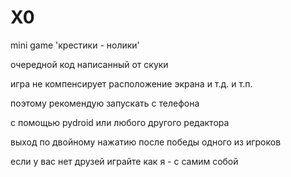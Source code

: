 # X0
mini game 'крестики - нолики'

очередной код написанный от скуки

игра не компенсирует расположение экрана и т.д. и т.п.

поэтому рекомендую запускать с телефона

с помощью pydroid или любого другого редактора

выход по двойному нажатию после победы одного из игроков

если у вас нет друзей играйте как я - с самим собой
